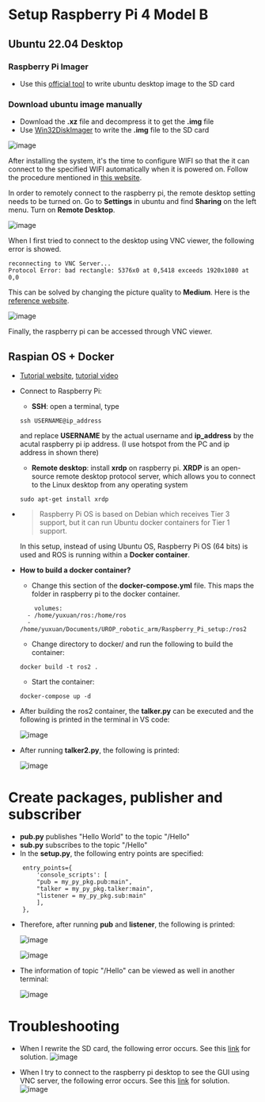# Setup Raspberry Pi 4 Model B

## Ubuntu 22.04 Desktop

### Raspberry Pi Imager 
- Use this [official tool](https://www.raspberrypi.com/software/) to write ubuntu desktop image to the SD card

### Download ubuntu image manually
- Download the **.xz** file and decompress it to get the **.img** file
- Use [Win32DiskImager](https://sourceforge.net/projects/win32diskimager/files/latest/download) to write the **.img** file to the SD card

![image](https://github.com/guyuxuan9/UROP_robotic_arm/assets/58468284/68dd39c2-9b09-4da9-a674-f3310f89a124)

After installing the system, it's the time to configure WIFI so that the it can connect to the specified WIFI automatically when it is powered on. Follow the procedure mentioned in [this website](https://arstech.net/raspberry-pi-4-ubuntu-wifi/).

In order to remotely connect to the raspberry pi, the remote desktop setting needs to be turned on. Go to **Settings** in ubuntu and find **Sharing** on the left menu. Turn on **Remote Desktop**.

![image](https://github.com/guyuxuan9/UROP_robotic_arm/assets/58468284/b58b1edb-75db-4039-93f1-d7ced1d072c5)

When I first tried to connect to the desktop using VNC viewer, the following error is showed.

```
reconnecting to VNC Server...
Protocol Error: bad rectangle: 5376x0 at 0,5418 exceeds 1920x1080 at 0,0
```

This can be solved by changing the picture quality to **Medium**. Here is the [reference website](https://askubuntu.com/questions/1448924/how-do-i-get-headless-vnc-working).

![image](https://github.com/guyuxuan9/UROP_robotic_arm/assets/58468284/3ef70a8e-2f37-4c30-a580-6e67fc16d352)

Finally, the raspberry pi can be accessed through VNC viewer.

## Raspian OS + Docker
- [Tutorial website](https://www.kevsrobots.com/learn/learn_ros/02_pi_setup.html), [tutorial video](https://www.youtube.com/watch?v=03wKo-riJlA)
- Connect to Raspberry Pi:
    - **SSH**: open a terminal, type 
    ```
    ssh USERNAME@ip_address
    ```
    and replace **USERNAME** by the actual username and **ip_address** by the acutal raspberry pi ip address. (I use hotspot from the PC and ip address in shown there)
    - **Remote desktop**: install **xrdp** on raspberry pi. **XRDP** is an open-source remote desktop protocol server, which allows you to connect to the Linux desktop from any operating system
    ```
    sudo apt-get install xrdp
    ```
- >Raspberry Pi OS is based on Debian which receives Tier 3 support, but it can run Ubuntu docker containers for Tier 1 support.

    In this setup, instead of using Ubuntu OS, Raspberry Pi OS (64 bits) is used and ROS is running within a **Docker container**.
- **How to build a docker container?**
    - Change this section of the **docker-compose.yml** file. This maps the folder in raspberry pi to the docker container.
    ```
        volumes:
      - /home/yuxuan/ros:/home/ros
      - /home/yuxuan/Documents/UROP_robotic_arm/Raspberry_Pi_setup:/ros2
    ```
    - Change directory to docker/ and run the following to build the container:
    ```
    docker build -t ros2 .
    ```
    - Start the container:
    ```
    docker-compose up -d
    ```
- After building the ros2 container, the **talker.py** can be executed and the following is printed in the terminal in VS code:

    ![image](https://github.com/guyuxuan9/UROP_robotic_arm/assets/58468284/405c50c3-bdef-4757-9072-c8736fe6f8b3)
- After running **talker2.py**, the following is printed:

    ![image](https://github.com/guyuxuan9/UROP_robotic_arm/assets/58468284/06793fc0-707e-471e-8772-0a1ba85f1c07)

# Create packages, publisher and subscriber
- **pub.py** publishes "Hello World" to the topic "/Hello"
- **sub.py** subscribes to the topic "/Hello"
- In the **setup.py**, the following entry points are specified:
```
    entry_points={
        'console_scripts': [
        "pub = my_py_pkg.pub:main",
        "talker = my_py_pkg.talker:main",
        "listener = my_py_pkg.sub:main"
        ],
    },
```
- Therefore, after running **pub** and **listener**, the following is printed:

    ![image](https://github.com/guyuxuan9/UROP_robotic_arm/assets/58468284/7610c173-5ed2-405e-868f-4fc0ca5e0f38)

    ![image](https://github.com/guyuxuan9/UROP_robotic_arm/assets/58468284/1e33b673-0ba2-40de-bacf-b977963c3daf)

- The information of topic "/Hello" can be viewed as well in another terminal:

    ![image](https://github.com/guyuxuan9/UROP_robotic_arm/assets/58468284/14c37f8f-54dc-47d8-b2b1-47676a23cc8b)



# Troubleshooting
- When I rewrite the SD card, the following error occurs.  See this [link](https://blog.csdn.net/qq_44504968/article/details/105799093) for solution.
    ![image](https://github.com/guyuxuan9/UROP_robotic_arm/assets/58468284/da83bf66-ca1a-4a61-a5d8-e1992ab6631f)


- When I try to connect to the raspberry pi desktop to see the GUI using VNC server, the following error occurs. See this [link](https://www.youtube.com/watch?v=hA9r13ZUS08) for solution.
    ![image](https://github.com/guyuxuan9/UROP_robotic_arm/assets/58468284/2c1db8e1-aa6d-4808-8974-642030fb0331)

